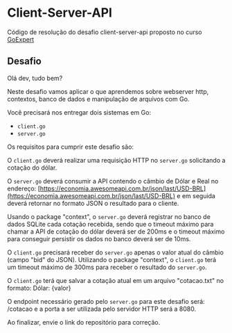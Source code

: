 # Client-Server-API

Código de resolução do desafio client-server-api proposto no curso [GoExpert](https://goexpert.fullcycle.com.br/)

## Desafio

Olá dev, tudo bem?

Neste desafio vamos aplicar o que aprendemos sobre webserver http, contextos,
banco de dados e manipulação de arquivos com Go.

Você precisará nos entregar dois sistemas em Go:

- `client.go`
- `server.go`

Os requisitos para cumprir este desafio são:

O `client.go` deverá realizar uma requisição HTTP no `server.go` solicitando a cotação do dólar.

O `server.go` deverá consumir a API contendo o câmbio de Dólar e Real no endereço: [https://economia.awesomeapi.com.br/json/last/USD-BRL](https://economia.awesomeapi.com.br/json/last/USD-BRL) e em seguida deverá retornar no formato JSON o resultado para o cliente.

Usando o package "context", o `server.go` deverá registrar no banco de dados SQLite cada cotação recebida, sendo que o timeout máximo para chamar a API de cotação do dólar deverá ser de 200ms e o timeout máximo para conseguir persistir os dados no banco deverá ser de 10ms.

O `client.go` precisará receber do `server.go` apenas o valor atual do câmbio (campo "bid" do JSON). Utilizando o package "context", o `client.go` terá um timeout máximo de 300ms para receber o resultado do `server.go`.

O `client.go` terá que salvar a cotação atual em um arquivo "cotacao.txt" no formato: Dólar: {valor}

O endpoint necessário gerado pelo `server.go` para este desafio será: /cotacao e a porta a ser utilizada pelo servidor HTTP será a 8080.

Ao finalizar, envie o link do repositório para correção.
